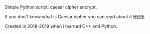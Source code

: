 Simple Python script: caesar cipher encrypt.

If you don't know what is Caesar cipher you can read about it [HERE](https://en.wikipedia.org/wiki/Caesar_cipher)

Created in 2018-2019 when i learned C++ and Python.
